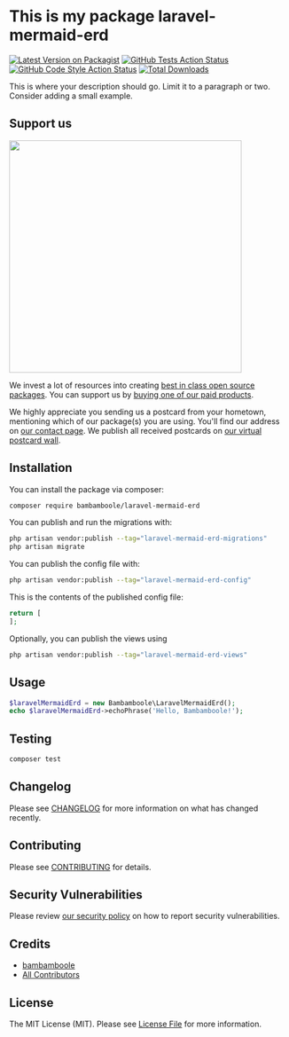 # This is my package laravel-mermaid-erd

[![Latest Version on Packagist](https://img.shields.io/packagist/v/bambamboole/laravel-mermaid-erd.svg?style=flat-square)](https://packagist.org/packages/bambamboole/laravel-mermaid-erd)
[![GitHub Tests Action Status](https://img.shields.io/github/actions/workflow/status/bambamboole/laravel-mermaid-erd/run-tests.yml?branch=main&label=tests&style=flat-square)](https://github.com/bambamboole/laravel-mermaid-erd/actions?query=workflow%3Arun-tests+branch%3Amain)
[![GitHub Code Style Action Status](https://img.shields.io/github/actions/workflow/status/bambamboole/laravel-mermaid-erd/fix-php-code-style-issues.yml?branch=main&label=code%20style&style=flat-square)](https://github.com/bambamboole/laravel-mermaid-erd/actions?query=workflow%3A"Fix+PHP+code+style+issues"+branch%3Amain)
[![Total Downloads](https://img.shields.io/packagist/dt/bambamboole/laravel-mermaid-erd.svg?style=flat-square)](https://packagist.org/packages/bambamboole/laravel-mermaid-erd)

This is where your description should go. Limit it to a paragraph or two. Consider adding a small example.

## Support us

[<img src="https://github-ads.s3.eu-central-1.amazonaws.com/laravel-mermaid-erd.jpg?t=1" width="419px" />](https://spatie.be/github-ad-click/laravel-mermaid-erd)

We invest a lot of resources into creating [best in class open source packages](https://spatie.be/open-source). You can support us by [buying one of our paid products](https://spatie.be/open-source/support-us).

We highly appreciate you sending us a postcard from your hometown, mentioning which of our package(s) you are using. You'll find our address on [our contact page](https://spatie.be/about-us). We publish all received postcards on [our virtual postcard wall](https://spatie.be/open-source/postcards).

## Installation

You can install the package via composer:

```bash
composer require bambamboole/laravel-mermaid-erd
```

You can publish and run the migrations with:

```bash
php artisan vendor:publish --tag="laravel-mermaid-erd-migrations"
php artisan migrate
```

You can publish the config file with:

```bash
php artisan vendor:publish --tag="laravel-mermaid-erd-config"
```

This is the contents of the published config file:

```php
return [
];
```

Optionally, you can publish the views using

```bash
php artisan vendor:publish --tag="laravel-mermaid-erd-views"
```

## Usage

```php
$laravelMermaidErd = new Bambamboole\LaravelMermaidErd();
echo $laravelMermaidErd->echoPhrase('Hello, Bambamboole!');
```

## Testing

```bash
composer test
```

## Changelog

Please see [CHANGELOG](CHANGELOG.md) for more information on what has changed recently.

## Contributing

Please see [CONTRIBUTING](CONTRIBUTING.md) for details.

## Security Vulnerabilities

Please review [our security policy](../../security/policy) on how to report security vulnerabilities.

## Credits

- [bambamboole](https://github.com/bambamboole)
- [All Contributors](../../contributors)

## License

The MIT License (MIT). Please see [License File](LICENSE.md) for more information.
